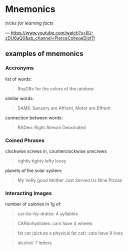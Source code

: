 # Mnemonics

_tricks for learning facts_

&mdash; <https://www.youtube.com/watch?v=IlU-zDU6aQ0&ab_channel=PierceCollegeDist11>

## examples of mnemonics

### Accronyms

list of words:

> RoyGBv for the colors of the rainbow

similar words:

> SAME: Sensory are Affrent, Motor are Effrent

connection between words:

> RADeo: Right Atreum Deoxinated

### Coined Phrases

clockwise screws in, counterclockwise unscrews

> rightly tighty lefty loosy

planets of the solar system:

> My VeRy good Mother Just Served Us Nine Pizzas

### Interacting Images

number of calories in 1g of:

> car-bo-hy-drates: 4 syllables

> CARbohydrates: cars have 4 wheels

> fat cat (picture a physical fat cat): cats have 9 lives

> alcohol: 7 letters
